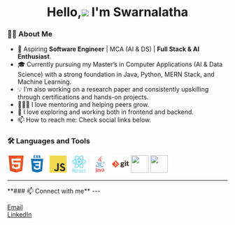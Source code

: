 <h1 align="center"> Hello,<img src="https://media.giphy.com/media/hvRJCLFzcasrR4ia7z/giphy.gif" width="30px"/> I'm Swarnalatha </h1>

### :woman_technologist: About Me 

- 💼 Aspiring **Software Engineer** | MCA (AI & DS) | **Full Stack & AI Enthusiast**.
- 🎓 Currently pursuing my Master’s in Computer Applications (AI & Data Science) with a strong foundation in Java, Python, MERN Stack, and Machine Learning.
- 💡 I’m also working on a research paper and consistently upskilling through certifications and hands-on projects.
- 👩🏻‍🏫 I love mentoring and helping peers grow.
- 🧭 I love exploring and working both in frontend and backend.
- 📫 How to reach me: Check social links below.

  

### :hammer_and_wrench: Languages and Tools 
<div>
  <img src="https://github.com/devicons/devicon/blob/master/icons/html5/html5-original.svg" title="HTML5" alt="HTML" width="40" height="40"/>&nbsp;
  <img src="https://github.com/devicons/devicon/blob/master/icons/css3/css3-plain-wordmark.svg"  title="CSS3" alt="CSS" width="40" height="40"/>&nbsp;
  <img src="https://github.com/devicons/devicon/blob/master/icons/javascript/javascript-original.svg" title="JavaScript" alt="JavaScript" width="40" height="40"/>&nbsp;
  <img src="https://github.com/devicons/devicon/blob/master/icons/react/react-original-wordmark.svg" title="React" alt="React" width="40" height="40"/>&nbsp;
  <img src="https://github.com/devicons/devicon/blob/master/icons/java/java-original-wordmark.svg" title="Java" alt="Java" width="40" height="40"/>&nbsp;
  <img src="https://github.com/devicons/devicon/blob/master/icons/git/git-original-wordmark.svg" title="Git" **alt="Git" width="40" height="40"/>
  <img height="40" width="40" src="https://img.icons8.com/color/48/000000/mongodb.png"/>
  <img height="40" width="40" src="https://img.icons8.com/color/48/000000/nodejs.png"/> 
</div>  
<hr>
**### 📫 Connect with me** 
---

[Email](swarna082002@gmail.com)  
[LinkedIn]([https://www.linkedin.com/in/your-linkedin-id/](https://www.linkedin.com/in/swarna23/))




